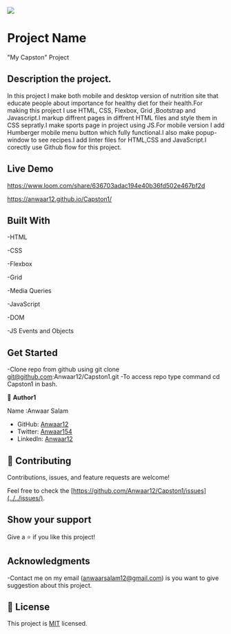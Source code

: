 ![](https://img.shields.io/badge/Microverse-blueviolet)

# Project Name

"My Capston" Project

## Description the project.

In this project I make both mobile and desktop version of nutrition site that educate people about importance for healthy diet for their health.For making this project I use HTML, CSS, Flexbox, Grid ,Bootstrap and Javascript.I markup diffrent pages in diffrent HTML files and style them in CSS sepratly.I make sports page in project using JS.For mobile version I add Humberger mobile menu button which fully functional.I also make popup-window to see recipes.I add linter files for HTML,CSS and JavaScript.I corectly use Github flow for this project.

## Live Demo

https://www.loom.com/share/636703adac194e40b36fd502e467bf2d

https://anwaar12.github.io/Capston1/

## Built With

-HTML

-CSS

-Flexbox

-Grid

-Media Queries

-JavaScript

-DOM

-JS Events and Objects

## Get Started

-Clone repo from github using git clone git@github.com:Anwaar12/Capston1.git
-To access repo type command cd Capston1 in bash.

👤 **Author1**

Name :Anwaar Salam

- GitHub: [Anwaar12](https://github.com/Anwaar12)
- Twitter: [Anwaar154](https://twitter.com/Anwaar154)
- LinkedIn: [Anwaar12](https://www.linkedin.com/in/anwaar-salam-61a3821b0/)

## 🤝 Contributing

Contributions, issues, and feature requests are welcome!

Feel free to check the [https://github.com/Anwaar12/Capston1/issues](../../issues/).

## Show your support

Give a ⭐️ if you like this project!

## Acknowledgments

-Contact me on my email (anwaarsalam12@gmail.com) is you want to give suggestion about this project.

## 📝 License

This project is [MIT](https://choosealicense.com/licenses/mit/) licensed.
